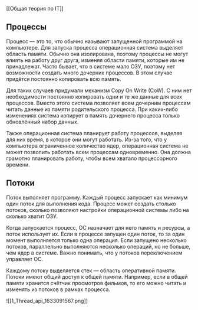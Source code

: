 [[Общая теория по IT]]


## Процессы

Процесс — это то, что обычно называют запущенной программой на компьютере. Для запуска процесса операционная система выделяет область памяти. Обычно она изолирована, поэтому процессы не могут влиять на работу друг друга, изменяя области памяти, которые им не принадлежат. Часто бывает, что в системе мало ОЗУ, поэтому нет возможности создать много дочерних процессов. В этом случае придётся постоянно копировать всю память.

Для таких случаев придумали механизм Copy On Write (CoW). С ним нет необходимости постоянно копировать одни и те же данные для всех процессов. Вместо этого система позволяет всем дочерним процессам читать данные из памяти родительского процесса. При каких-либо изменениях система копирует в память дочернего процесса только обновлённый набор данных.

Также операционная система планирует работу процессов, выделяя для них время, в которое они могут работать. Из-за того, что у компьютера ограниченное количество ядер, операционная система не может позволить работать всем процессам одновременно. Она должна грамотно планировать работу, чтобы всем хватало процессорного времени.

## Потоки

Поток выполняет программу. Каждый процесс запускает как минимум один поток для выполнения кода. Процесс может создать столько потоков, сколько позволяют настройки операционной системы либо на сколько хватит ОЗУ.

Когда запускается процесс, ОС назначает для него память и ресурсы, а поток использует их. Если в процессе запущен один поток, то за один момент выполняется только одна операция. Если запущено несколько потоков, параллельно выполняются несколько операций, но не больше, чем ядер в системе. Важно понимать, что у потоков переключением управляет ОС.

Каждому потоку выделяется стек — область оперативной памяти. Потоки имеют общий доступ к общей памяти. Например, если в общей памяти хранится счётчик просмотров фильмов, то его можно читать и изменять из потоков в рамках процесса.

![[1_Thread_api_1633091567.png]]